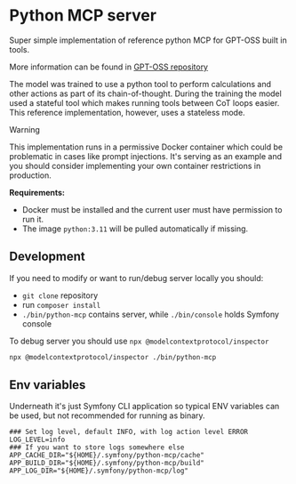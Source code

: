 # Python MCP server

Super simple implementation of reference python MCP for GPT-OSS built in tools.

More information can be found in [GPT-OSS repository](https://github.com/openai/gpt-oss?tab=readme-ov-file#python)

The model was trained to use a python tool to perform calculations and other actions as part of its chain-of-thought. 
During the training the model used a stateful tool which makes running tools between CoT loops easier. 
This reference implementation, however, uses a stateless mode.

> [!WARNING]
> 
> This implementation runs in a permissive Docker container which could be problematic in cases like prompt injections. It's serving as an example and you should consider implementing your own container restrictions in production.

**Requirements:**
 - Docker must be installed and the current user must have permission to run it.
 - The image `python:3.11` will be pulled automatically if missing.

## Development

If you need to modify or want to run/debug server locally you should: 
 - `git clone` repository 
 - run `composer install`
 - `./bin/python-mcp` contains server, while `./bin/console` holds Symfony console

To debug server you should use `npx @modelcontextprotocol/inspector`

```bash
npx @modelcontextprotocol/inspector ./bin/python-mcp
```

## Env variables
Underneath it's just Symfony CLI application so typical ENV variables can be used, but not recommended for running as binary.
```dotenv
### Set log level, default INFO, with log action level ERROR
LOG_LEVEL=info
### If you want to store logs somewhere else
APP_CACHE_DIR="${HOME}/.symfony/python-mcp/cache"
APP_BUILD_DIR="${HOME}/.symfony/python-mcp/build"
APP_LOG_DIR="${HOME}/.symfony/python-mcp/log"
```

